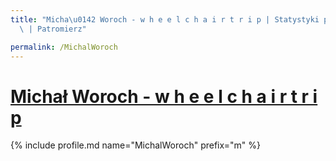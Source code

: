 ```yaml
---
title: "Micha\u0142 Woroch - w h e e l c h a i r t r i p | Statystyki patronite.pl\
  \ | Patromierz"

permalink: /MichalWoroch
---
```


# [Michał Woroch - w h e e l c h a i r t r i p](https://patronite.pl/MichalWoroch)

{% include profile.md name="MichalWoroch" prefix="m" %}
